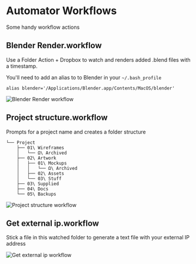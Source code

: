 # Automator Workflows

Some handy workflow actions

## Blender Render.workflow

Use a Folder Action + Dropbox to watch and renders added .blend files with a timestamp.

You'll need to add an alias to to Blender in your `~/.bash_profile`

`alias blender='/Applications/Blender.app/Contents/MacOS/blender'`

![Blender Render workflow](https://raw.githubusercontent.com/blackspikeltd/Automator-Workflows/master/Screenshots/blender%20render.png?raw=true)

## Project structure.workflow

Prompts for a project name and creates a folder structure

````
└── Project
    ├── 01\ Wireframes
    │   └── Ω\ Archived
    ├── 02\ Artwork
    │   ├── 01\ Mockups
    │   │   └── Ω\ Archived
    │   ├── 02\ Assets
    │   └── 03\ Stuff
    ├── 03\ Supplied
    ├── 04\ Docs
    └── 05\ Backups
````

![Project structure workflow](https://raw.githubusercontent.com/blackspikeltd/Automator-Workflows/master/Screenshots/Project%20structure.png?raw=true)

## Get external ip.workflow

Stick a file in this watched folder to generate a text file with your external IP address

![Get external ip workflow](https://raw.githubusercontent.com/blackspikeltd/Automator-Workflows/master/Screenshots/get%20external%20ip.png?raw=true)
